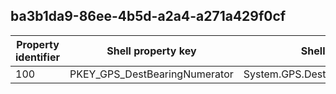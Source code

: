 ## ba3b1da9-86ee-4b5d-a2a4-a271a429f0cf

Property identifier | Shell property key | Shell name | Alias
--- | --- | --- | ---
100 | PKEY_GPS_DestBearingNumerator | System.GPS.DestBearingNumerator | 

